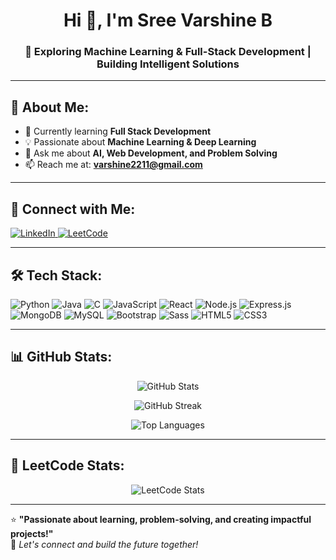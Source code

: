 <h1 align="center">Hi 👋, I'm Sree Varshine B</h1>
<h3 align="center">🚀 Exploring Machine Learning & Full-Stack Development | Building Intelligent Solutions</h3>

---

## 🌟 About Me:
- 🌱 Currently learning **Full Stack Development**
- 💡 Passionate about **Machine Learning & Deep Learning**
- 💬 Ask me about **AI, Web Development, and Problem Solving**
- 📫 Reach me at: **varshine2211@gmail.com**

---

## 🔗 Connect with Me:
<p align="left">
  <a href="https://linkedin.com/in/sreevarshineb2211" target="blank">
    <img src="https://img.shields.io/badge/LinkedIn-0A66C2?style=for-the-badge&logo=linkedin&logoColor=white" alt="LinkedIn"/>
  </a>
  <a href="https://www.leetcode.com/varshine_2211/" target="blank">
    <img src="https://img.shields.io/badge/LeetCode-FFA116?style=for-the-badge&logo=leetcode&logoColor=black" alt="LeetCode"/>
  </a>
</p>

---

## 🛠️ Tech Stack:
<p align="left">
  <img src="https://img.shields.io/badge/Python-3776AB?style=for-the-badge&logo=python&logoColor=white" alt="Python"/>
  <img src="https://img.shields.io/badge/Java-ED8B00?style=for-the-badge&logo=java&logoColor=white" alt="Java"/>
  <img src="https://img.shields.io/badge/C-00599C?style=for-the-badge&logo=c&logoColor=white" alt="C"/>
  <img src="https://img.shields.io/badge/JavaScript-F7DF1E?style=for-the-badge&logo=javascript&logoColor=black" alt="JavaScript"/>
  <img src="https://img.shields.io/badge/React-61DAFB?style=for-the-badge&logo=react&logoColor=black" alt="React"/>
  <img src="https://img.shields.io/badge/Node.js-339933?style=for-the-badge&logo=nodedotjs&logoColor=white" alt="Node.js"/>
  <img src="https://img.shields.io/badge/Express.js-000000?style=for-the-badge&logo=express&logoColor=white" alt="Express.js"/>
  <img src="https://img.shields.io/badge/MongoDB-47A248?style=for-the-badge&logo=mongodb&logoColor=white" alt="MongoDB"/>
  <img src="https://img.shields.io/badge/MySQL-4479A1?style=for-the-badge&logo=mysql&logoColor=white" alt="MySQL"/>
  <img src="https://img.shields.io/badge/Bootstrap-7952B3?style=for-the-badge&logo=bootstrap&logoColor=white" alt="Bootstrap"/>
  <img src="https://img.shields.io/badge/Sass-CC6699?style=for-the-badge&logo=sass&logoColor=white" alt="Sass"/>
  <img src="https://img.shields.io/badge/HTML5-E34F26?style=for-the-badge&logo=html5&logoColor=white" alt="HTML5"/>
  <img src="https://img.shields.io/badge/CSS3-1572B6?style=for-the-badge&logo=css3&logoColor=white" alt="CSS3"/>
</p>

---

## 📊 GitHub Stats:
<p align="center">
  <img src="https://github-readme-stats.vercel.app/api?username=sreevarshine&show_icons=true&theme=radical" alt="GitHub Stats"/>
</p>
<p align="center">
  <img src="https://github-readme-streak-stats.herokuapp.com/?user=sreevarshine&theme=radical" alt="GitHub Streak"/>
</p>
<p align="center">
  <img src="https://github-readme-stats.vercel.app/api/top-langs/?username=sreevarshine&layout=compact&theme=radical" alt="Top Languages"/>
</p>

---

## 🎯 LeetCode Stats:
<p align="center">
  <img src="https://leetcard.jacoblin.cool/varshine_2211?theme=dark&font=Montserrat&ext=heatmap" alt="LeetCode Stats"/>
</p>

---

⭐ **"Passionate about learning, problem-solving, and creating impactful projects!"**  
🚀 *Let's connect and build the future together!*
